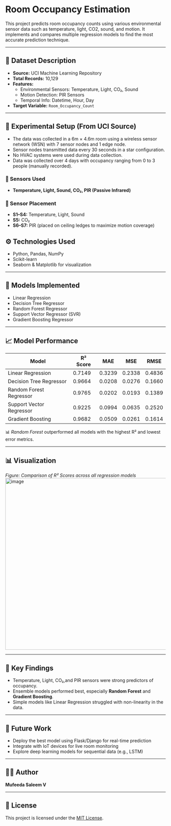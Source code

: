 
# Room Occupancy Estimation 

This project predicts room occupancy counts using various environmental sensor data such as temperature, light, CO2, sound, and motion. It implements and compares multiple regression models to find the most accurate prediction technique.

---

## 📁 Dataset Description

- **Source:** UCI Machine Learning Repository
- **Total Records:** 10,129
- **Features:**
  - Environmental Sensors: Temperature, Light, CO₂, Sound
  - Motion Detection: PIR Sensors
  - Temporal Info: Datetime, Hour, Day
- **Target Variable:** `Room_Occupancy_Count`

---
## 🧪 Experimental Setup (From UCI Source)

- The data was collected in a 6m × 4.6m room using a wireless sensor network (WSN) with 7 sensor nodes and 1 edge node.
- Sensor nodes transmitted data every 30 seconds in a star configuration.
- No HVAC systems were used during data collection.
- Data was collected over 4 days with occupancy ranging from 0 to 3 people (manually recorded).

### 🧠 Sensors Used

- **Temperature, Light, Sound, CO₂, PIR (Passive Infrared)**

### 🧰 Sensor Placement

- **S1–S4:** Temperature, Light, Sound
- **S5:** CO₂
- **S6–S7:** PIR (placed on ceiling ledges to maximize motion coverage)

## ⚙️ Technologies Used

- Python, Pandas, NumPy
- Scikit-learn
- Seaborn & Matplotlib for visualization

---

## 🧪 Models Implemented

- Linear Regression
- Decision Tree Regressor
- Random Forest Regressor
- Support Vector Regressor (SVR)
- Gradient Boosting Regressor

---

## 📈 Model Performance

| Model                    | R² Score | MAE    | MSE    | RMSE   |
|--------------------------|----------|--------|--------|--------|
| Linear Regression        | 0.7149   | 0.3239 | 0.2338 | 0.4836 |
| Decision Tree Regressor | 0.9664   | 0.0208 | 0.0276 | 0.1660 |
| Random Forest Regressor | 0.9765   | 0.0202 | 0.0193 | 0.1389 |
| Support Vector Regressor| 0.9225   | 0.0994 | 0.0635 | 0.2520 |
| Gradient Boosting       | 0.9682   | 0.0509 | 0.0261 | 0.1614 |

📊 *Random Forest* outperformed all models with the highest R² and lowest error metrics.

---

## 📊 Visualization

*Figure: Comparison of R² Scores across all regression models*
<img width="831" height="538" alt="image" src="https://github.com/user-attachments/assets/55321819-b751-4491-949d-3ad7b47d539c" />


---

## 📌 Key Findings

- Temperature, Light, CO₂,and PIR sensors were strong predictors of occupancy.
- Ensemble models performed best, especially **Random Forest** and **Gradient Boosting**.
- Simple models like Linear Regression struggled with non-linearity in the data.
---

## 🚀 Future Work

- Deploy the best model using Flask/Django for real-time prediction
- Integrate with IoT devices for live room monitoring
- Explore deep learning models for sequential data (e.g., LSTM)
---

## 🙋‍♀️ Author

**Mufeeda Saleem V**

---

## 📜 License

This project is licensed under the [MIT License](LICENSE).
